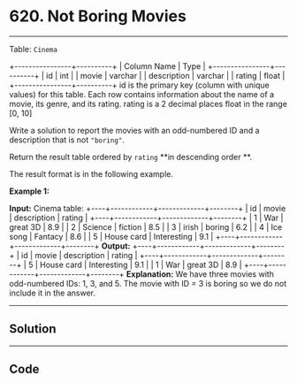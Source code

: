# 620. Not Boring Movies

---

Table: `Cinema`


+----------------+----------+
| Column Name    | Type     |
+----------------+----------+
| id             | int      |
| movie          | varchar  |
| description    | varchar  |
| rating         | float    |
+----------------+----------+
id is the primary key (column with unique values) for this table.
Each row contains information about the name of a movie, its genre, and its rating.
rating is a 2 decimal places float in the range [0, 10]


 

Write a solution to report the movies with an odd-numbered ID and a description that is not `"boring"`.

Return the result table ordered by `rating` **in descending order **.

The result format is in the following example.

 

**Example 1:**


**Input:** 
Cinema table:
+----+------------+-------------+--------+
| id | movie      | description | rating |
+----+------------+-------------+--------+
| 1  | War        | great 3D    | 8.9    |
| 2  | Science    | fiction     | 8.5    |
| 3  | irish      | boring      | 6.2    |
| 4  | Ice song   | Fantacy     | 8.6    |
| 5  | House card | Interesting | 9.1    |
+----+------------+-------------+--------+
**Output:** 
+----+------------+-------------+--------+
| id | movie      | description | rating |
+----+------------+-------------+--------+
| 5  | House card | Interesting | 9.1    |
| 1  | War        | great 3D    | 8.9    |
+----+------------+-------------+--------+
**Explanation:** 
We have three movies with odd-numbered IDs: 1, 3, and 5. The movie with ID = 3 is boring so we do not include it in the answer.

---

## Solution



---

## Code
```python


```